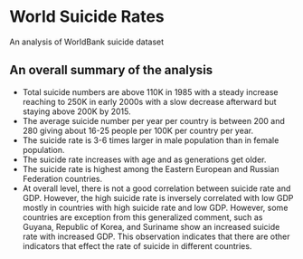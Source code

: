 # World Suicide Rates
An analysis of WorldBank suicide dataset
## An overall summary of the analysis
- Total suicide numbers are above 110K in 1985 with a steady increase reaching to 250K in early 2000s with a slow decrease afterward but staying above 200K by 2015. 
- The average suicide number per year per country is between 200 and 280 giving about 16-25 people per 100K per country per year.  
- The suicide rate is 3-6 times larger in male population than in female population.
- The suicide rate increases with age and as generations get older. 
- The suicide rate is highest among the Eastern European and Russian Federation countries. 
- At overall level, there is not a good correlation between suicide rate and GDP. However, the high suicide rate is inversely correlated with low GDP mostly in countries with high suicide rate and low GDP. However, some countries are exception from this generalized comment, such as Guyana, Republic of Korea, and Suriname show an increased suicide rate with increased GDP. This observation indicates that there are other indicators that effect the rate of suicide in different countries. 
